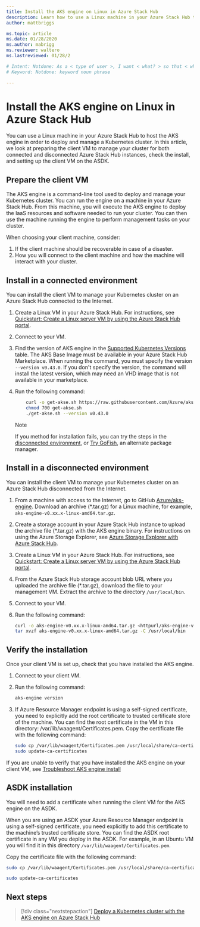 ```yaml
---
title: Install the AKS engine on Linux in Azure Stack Hub 
description: Learn how to use a Linux machine in your Azure Stack Hub to host the AKS engine in order to deploy and manage a Kubernetes cluster.
author: mattbriggs

ms.topic: article
ms.date: 01/28/2020
ms.author: mabrigg
ms.reviewer: waltero
ms.lastreviewed: 01/28/2

# Intent: Notdone: As a < type of user >, I want < what? > so that < why? >
# Keyword: Notdone: keyword noun phrase

---
```



# Install the AKS engine on Linux in Azure Stack Hub

You can use a Linux machine in your Azure Stack Hub to host the AKS engine in order to deploy and manage a Kubernetes cluster. In this article, we look at preparing the client VM to manage your cluster for both connected and disconnected Azure Stack Hub instances, check the install, and setting up the client VM on the ASDK.

## Prepare the client VM

The AKS engine is a command-line tool used to deploy and manage your Kubernetes cluster. You can run the engine on a machine in your Azure Stack Hub. From this machine, you will execute the AKS engine to deploy the IaaS resources and software needed to run your cluster. You can then use the machine running the engine to perform management tasks on your cluster.

When choosing your client machine, consider:

1. If the client machine should be recoverable in case of a disaster.
2. How you will connect to the client machine and how the machine will interact with your cluster.

## Install in a connected environment

You can install the client VM to manage your Kubernetes cluster on an Azure Stack Hub connected to the Internet.

1. Create a Linux VM in your Azure Stack Hub. For instructions, see [Quickstart: Create a Linux server VM by using the Azure Stack Hub portal](https://docs.microsoft.com/azure-stack/user/azure-stack-quick-linux-portal).
2. Connect to your VM.
3. Find the version of AKS engine in the [Supported Kubernetes Versions](https://github.com/Azure/aks-engine/blob/master/docs/topics/azure-stack.md#supported-kubernetes-versions) table. The AKS Base Image must be available in your Azure Stack Hub Marketplace. When running the command, you must specify the version `--version v0.43.0`. If you don't specify the version, the command will install the latest version, which may need an VHD image that is not available in your marketplace.
4. Run the following command:

    ```bash  
        curl -o get-akse.sh https://raw.githubusercontent.com/Azure/aks-engine/master/scripts/get-akse.sh
        chmod 700 get-akse.sh
        ./get-akse.sh --version v0.43.0
    ```

    > [!Note]  
    > If you method for installation fails, you can try the steps in the [disconnected environment](#install-in-a-disconnected-environment), or [Try GoFish](azure-stack-kubernetes-aks-engine-troubleshoot.md#try-gofish), an alternate package manager.

## Install in a disconnected environment

You can install the client VM to manage your Kubernetes cluster on an Azure Stack Hub disconnected from the Internet.

1.  From a machine with access to the Internet, go to GitHub [Azure/aks-engine](https://github.com/Azure/aks-engine/releases/latest). Download an archive (*.tar.gz) for a Linux machine, for example, `aks-engine-v0.xx.x-linux-amd64.tar.gz`.

2.  Create a storage account in your Azure Stack Hub instance to upload the archive file (*.tar.gz) with the AKS engine binary. For instructions on using the Azure Storage Explorer, see [Azure Storage Explorer with Azure Stack Hub](https://docs.microsoft.com/azure-stack/user/azure-stack-storage-connect-se).

3. Create a Linux VM in your Azure Stack Hub. For instructions, see [Quickstart: Create a Linux server VM by using the Azure Stack Hub portal](https://docs.microsoft.com/azure-stack/user/azure-stack-quick-linux-portal).

3.  From the Azure Stack Hub storage account blob URL where you uploaded the archive file (*.tar.gz), download the file to your management VM. Extract the archive to the directory `/usr/local/bin`.

4. Connect to your VM.

5.  Run the following command:

    ```bash  
    curl -o aks-engine-v0.xx.x-linux-amd64.tar.gz <httpurl/aks-engine-v0.xx.x-linux-amd64.tar.gz>
    tar xvzf aks-engine-v0.xx.x-linux-amd64.tar.gz -C /usr/local/bin
    ```

## Verify the installation

Once your client VM is set up, check that you have installed the AKS engine.

1. Connect to your client VM.
2. Run the following command:

   ```bash  
   aks-engine version
   ```

3. If Azure Resource Manager endpoint is using a self-signed certificate, you need to explicitly add the root certificate to trusted certificate store of the machine. You can find the root certificate in the VM in this directory: /var/lib/waagent/Certificates.pem. Copy the certificate file with the following command: 

   ```bash
   sudo cp /var/lib/waagent/Certificates.pem /usr/local/share/ca-certificates/azurestackca.crt 
   sudo update-ca-certificates
   ```

If you are unable to verify that you have installed the AKS engine on your client VM, see [Troubleshoot AKS engine install](azure-stack-kubernetes-aks-engine-troubleshoot.md)


## ASDK installation

You will need to add a certificate when running the client VM for the AKS engine on the ASDK.

When you are using an ASDK your Azure Resource Manager endpoint is using a self-signed certificate, you need explicitly to add this certificate to the machine’s trusted certificate store. You can find the ASDK root certificate in any VM you deploy in the ASDK. For example, in an Ubuntu VM you will find it in this directory `/var/lib/waagent/Certificates.pem`. 

Copy the certificate file with the following command:

```bash
sudo cp /var/lib/waagent/Certificates.pem /usr/local/share/ca-certificates/azurestackca.crt

sudo update-ca-certificates
```

## Next steps

> [!div class="nextstepaction"]
> [Deploy a Kubernetes cluster with the AKS engine on Azure Stack Hub](azure-stack-kubernetes-aks-engine-deploy-cluster.md)